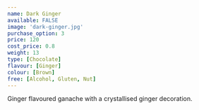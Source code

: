 ```yaml
---
name: Dark Ginger
available: FALSE
image: 'dark-ginger.jpg'
purchase_option: 3
price: 120
cost_price: 0.8
weight: 13
type: [Chocolate]
flavour: [Ginger]
colour: [Brown]
free: [Alcohol, Gluten, Nut]
---
```

Ginger flavoured ganache with a crystallised ginger decoration.